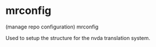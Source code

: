 mrconfig
========

(manage repo configuration) mrconfig

Used to setup the structure for the nvda translation system.

